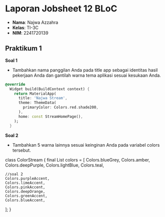 # Laporan Jobsheet 12 BLoC

- **Nama**: Najwa Azzahra
- **Kelas**: TI-3C
- **NIM**: 2241720139

## Praktikum 1

**Soal 1**

- Tambahkan nama panggilan Anda pada title app sebagai identitas hasil pekerjaan Anda dan gantilah warna tema aplikasi sesuai kesukaan Anda.

```dart
@override
  Widget build(BuildContext context) {
    return MaterialApp(
      title: 'Najwa Stream',
      theme: ThemeData(
        primaryColor: Colors.red.shade200,
      ),
      home: const StreamHomePage(),
    );
  }
```

**Soal 2**

- Tambahkan 5 warna lainnya sesuai keinginan Anda pada variabel colors tersebut.

class ColorStream {
  final List<Color> colors = [
    Colors.blueGrey,
    Colors.amber,
    Colors.deepPurple,
    Colors.lightBlue,
    Colors.teal,

    //soal 2
    Colors.purpleAccent,
    Colors.limeAccent,
    Colors.pinkAccent,
    Colors.deepOrange,
    Colors.greenAccent,
    Colors.blueAccent,
  ];
}
